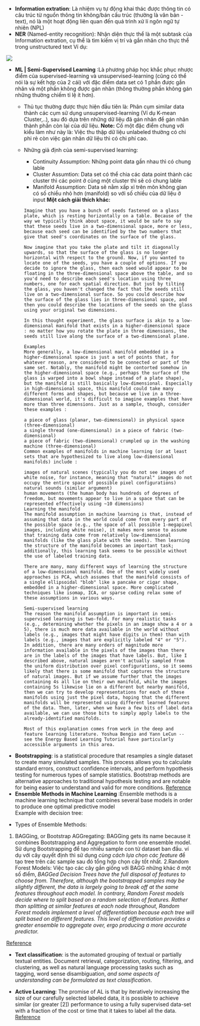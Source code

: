 - __Information extration__: Là nhiệm vụ tự động khai thác được thông tin có câu trúc từ nguồn thông tin không/bán cấu trúc (thường là văn bản -text), nó là một hoạt động liên quan đến quá trình xử lí ngôn ngữ tự nhiên (NPL)
- __NER__ (Named-entity recognition): Nhận diện thực thể là một subtask của Information extration, cụ thể là tìm kiếm vị trí và gắn nhãn cho thực thể trong unstructured text 
Ví dụ:
<img src ="https://i.imgur.com/8taUisM.png" />

- __ML | Semi-Supervised Learning__ :Là phương pháp học khắc phục nhược điểm của supervised-learning và unsupervised-learning (cũng có thể nói là sự kết hợp của 2 cái) với đặc điểm data set có 1 phần được gắn nhãn và một phần không được gán nhãn (thông thường phần không gán những thường chiếm tỉ lệ ít hơn).
    + Thủ tục thường được thực hiện đầu tiên là: Phân cụm similar data thành các cụm sử dụng unsupervised-learning (Ví dụ K-mean Cluster,..), sau đó dựa trên những dữ liệu đã gán nhãn để gán nhãn thành phần còn lại của dữ liệu. __Note:__ Cố một đặc điểm chung với kiểu làm như này là: Việc thu thập dữ liệu unlabeled thường có chi phi rẻ còn việc gán nhãn dữ liệu thì có chi phí cao.
    + Những giả định của semi-supervised learning: 
      * Continuity Assumption: Những point data gần nhau thì có chung lable 
      * Cluster Assumtion: Data set có thể chia các data point thành các cluster thì các point ở cùng một cluster thì sẽ có chung lable
      * Manifold Assumption: Data sẽ nằm xấp xỉ trên môn không gian có số chiều nhỏ hơn (manifold) so với số chiều của dữ liệu ở input
      __Một cách giải thích khác:__ 


      ```
      Imagine that you have a bunch of seeds fastened on a glass plate, which is resting horizontally on a table. Because of the way we typically think about space, it would be safe to say that these seeds live in a two-dimensional space, more or less, because each seed can be identified by the two numbers that give that seed's coordinates on the surface of the glass.

      Now imagine that you take the plate and tilt it diagonally upwards, so that the surface of the glass is no longer horizontal with respect to the ground. Now, if you wanted to locate one of the seeds, you have a couple of options. If you decide to ignore the glass, then each seed would appear to be floating in the three-dimensional space above the table, and so you'd need to describe each seed's location using three numbers, one for each spatial direction. But just by tilting the glass, you haven't changed the fact that the seeds still live on a two-dimensional surface. So you could describe how the surface of the glass lies in three-dimensional space, and then you could describe the locations of the seeds on the glass using your original two dimensions.

      In this thought experiment, the glass surface is akin to a low-dimensional manifold that exists in a higher-dimensional space : no matter how you rotate the plate in three dimensions, the seeds still live along the surface of a two-dimensional plane.

      Examples
      More generally, a low-dimensional manifold embedded in a higher-dimensional space is just a set of points that, for whatever reason, are considered to be connected or part of the same set. Notably, the manifold might be contorted somehow in the higher-dimensional space (e.g., perhaps the surface of the glass is warped into a bowl shape instead of a plate shape), but the manifold is still basically low-dimensional. Especially in high-dimensional space, this manifold could take many different forms and shapes, but because we live in a three-dimensional world, it's difficult to imagine examples that have more than three dimensions. Just as a sample, though, consider these examples :

      a piece of glass (planar, two-dimensional) in physical space (three-dimensional)
      a single thread (one-dimensional) in a piece of fabric (two-dimensional)
      a piece of fabric (two-dimensional) crumpled up in the washing machine (three-dimensional)
      Common examples of manifolds in machine learning (or at least sets that are hypothesized to live along low-dimensional manifolds) include :

      images of natural scenes (typically you do not see images of white noise, for instance, meaning that "natural" images do not occupy the entire space of possible pixel configurations)
      natural sounds (similar argument)
      human movements (the human body has hundreds of degrees of freedom, but movements appear to live in a space that can be represented effectively using ~10 dimensions)
      Learning the manifold
      The manifold assumption in machine learning is that, instead of assuming that data in the world could come from every part of the possible space (e.g., the space of all possible 1-megapixel images, including white noise), it makes more sense to assume that training data come from relatively low-dimensional manifolds (like the glass plate with the seeds). Then learning the structure of the manifold becomes an important task; additionally, this learning task seems to be possible without the use of labeled training data.

      There are many, many different ways of learning the structure of a low-dimensional manifold. One of the most widely used approaches is PCA, which assumes that the manifold consists of a single ellipsoidal "blob" like a pancake or cigar shape, embedded in a higher-dimensional space. More complicated techniques like isomap, ICA, or sparse coding relax some of these assumptions in various ways.

      Semi-supervised learning
      The reason the manifold assumption is important in semi-supervised learning is two-fold. For many realistic tasks (e.g., determining whether the pixels in an image show a 4 or a 5), there is much more data available in the world without labels (e.g., images that might have digits in them) than with labels (e.g., images that are explicitly labeled "4" or "5"). In addition, there are many orders of magnitude more information available in the pixels of the images than there are in the labels of the images that have labels. But, like I described above, natural images aren't actually sampled from the uniform distribution over pixel configurations, so it seems likely that there is some manifold that captures the structure of natural images. But if we assume further that the images containing 4s all lie on their own manifold, while the images containing 5s likewise lie on a different but nearby manifold, then we can try to develop representations for each of these manifolds using just the pixel data, hoping that the different manifolds will be represented using different learned features of the data. Then, later, when we have a few bits of label data available, we can use those bits to simply apply labels to the already-identified manifolds.

      Most of this explanation comes from work in the deep and feature learning literature. Yoshua Bengio and Yann LeCun -- see the Energy Based Learning Tutorial have particularly accessible arguments in this area.
      ```
- __Bootstrapping__: is a statistical procedure that resamples a single dataset to create many simulated samples. This process allows you to calculate standard errors, construct confidence intervals, and perform hypothesis testing for numerous types of sample statistics. Bootstrap methods are alternative approaches to traditional hypothesis testing and are notable for being easier to understand and valid for more conditions.
[Reference](https://statisticsbyjim.com/hypothesis-testing/bootstrapping/)
- __Ensemble Methods in Machine Learning__ :Ensemble methods is a machine learning technique that combines several base models in order to produce one optimal predictive model  
 Example with decision tree:
 * Types of Ensemble Methods:
  1. BAGGing, or Bootstrap AGGregating: BAGGing gets its name because it combines Bootstrapping and Aggregation to form one ensemble model. Sử dụng Bootstrapping để tạo nhiều sample con từ dataset ban đầu. ví dụ với cây quyết định thì sử dụng *cùng cách lựa chọn các feature* để tạo tree trên các sample sau đó tổng hợp chọn cây tốt nhất.
  2.Random Forest Models: Việc tạo các cây gần giống với BAGG những khác ở một số điểm, *BAGGed Decision Trees have the full disposal of features to choose from. Therefore, although the bootstrapped samples may be slightly different, the data is largely going to break off at the same features throughout each model. In contrary, Random Forest models decide where to split based on a random selection of features. Rather than splitting at similar features at each node throughout, Random Forest models implement a level of differentiation because each tree will split based on different features. This level of differentiation provides a greater ensemble to aggregate over, ergo producing a more accurate predictor.*

  [Reference](https://towardsdatascience.com/ensemble-methods-in-machine-learning-what-are-they-and-why-use-them-68ec3f9fef5f)

- __Text classification__: is the automated grouping of textual or partially textual entities. Document retrieval, categorization, routing, filtering, and clustering, as well as natural language processing tasks such as tagging, word sense disambiguation, *and some aspects of understanding can be formulated as text classification*.

- __Active Learning__: The promise of AL is that by iteratively increasing the size of our carefully selected labeled data, it is possible to achieve similar (or greater [2]) performance to using a fully supervised data-set with a fraction of the cost or time that it takes to label all the data.
[Reference](https://towardsdatascience.com/active-learning-tutorial-57c3398e34d)